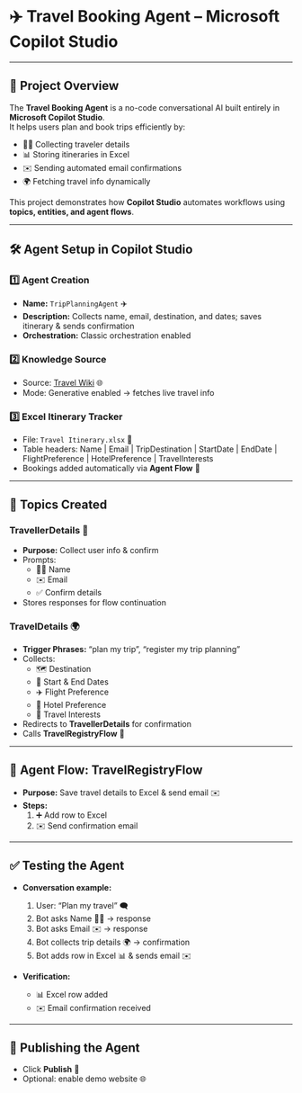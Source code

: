 # ✈️ Travel Booking Agent – Microsoft Copilot Studio

---

## 🌟 Project Overview
The **Travel Booking Agent** is a no-code conversational AI built entirely in **Microsoft Copilot Studio**.  
It helps users plan and book trips efficiently by:  

- 🧑‍💼 Collecting traveler details  
- 📊 Storing itineraries in Excel  
- ✉️ Sending automated email confirmations  
- 🌍 Fetching travel info dynamically  

This project demonstrates how **Copilot Studio** automates workflows using **topics, entities, and agent flows**.

---

## 🛠️ Agent Setup in Copilot Studio

### 1️⃣ Agent Creation
- **Name:** `TripPlanningAgent` ✈️  
- **Description:** Collects name, email, destination, and dates; saves itinerary & sends confirmation  
- **Orchestration:** Classic orchestration enabled

### 2️⃣ Knowledge Source
- Source: [Travel Wiki](https://en.wikipedia.org/wiki/Travel) 🌐  
- Mode: Generative enabled → fetches live travel info

### 3️⃣ Excel Itinerary Tracker
- File: `Travel Itinerary.xlsx` 💾  
- Table headers: Name | Email | TripDestination | StartDate | EndDate | FlightPreference | HotelPreference | TravelInterests  
- Bookings added automatically via **Agent Flow** 🔄

---

## 🧩 Topics Created

### **TravellerDetails** 🧳
- **Purpose:** Collect user info & confirm  
- Prompts:
  - 🧑‍💼 Name  
  - ✉️ Email  
  - ✅ Confirm details  
- Stores responses for flow continuation

### **TravelDetails** 🌍
- **Trigger Phrases:** “plan my trip”, “register my trip planning”  
- Collects:
  - 🗺️ Destination  
  - 📅 Start & End Dates  
  - ✈️ Flight Preference  
  - 🏨 Hotel Preference  
  - 🎯 Travel Interests  
- Redirects to **TravellerDetails** for confirmation  
- Calls **TravelRegistryFlow** 🔁

---

## 🔄 Agent Flow: TravelRegistryFlow
- **Purpose:** Save travel details to Excel & send email ✉️  
- **Steps:**  
  1. ➕ Add row to Excel  
  2. ✉️ Send confirmation email

---

## ✅ Testing the Agent
- **Conversation example:**  
  1. User: “Plan my travel” 🗨️  
  2. Bot asks Name 🧑‍💼 → response  
  3. Bot asks Email ✉️ → response  
  4. Bot collects trip details 🌍 → confirmation  
  5. Bot adds row in Excel 📊 & sends email ✉️  

- **Verification:**  
  - 📊 Excel row added  
  - ✉️ Email confirmation received

---

## 🚀 Publishing the Agent
- Click **Publish** 🌟  
- Optional: enable demo website 🌐


